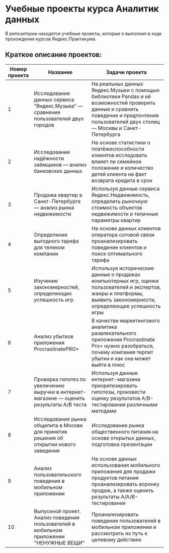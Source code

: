 # Учебные проекты курса Аналитик данных

В репозитории находятся учебные проекты, которые я выполнил в ходе прохождения курсов Яндекс.Практикума.

## Краткое описание проектов:
| Номер проекта | Название | Задачи проекта                                                    |
|---------------|-------------------|------------------------------------------------------------------|
|1              |Исследование данных сервиса “Яндекс.Музыка” — сравнение пользователей двух городов|На реальных данных Яндекс.Музыки c помощью библиотеки Pandas и её возможностей проверить данные и сравнить поведение и предпочтения пользователей двух столиц — Москвы и Санкт-Петербурга|
|2              |Исследование надёжности заёмщиков — анализ банковских данных|На основе статистики о платёжеспособности клиентов исследовать влияет ли семейное положение и количество детей клиента на факт возврата кредита в срок|
|3              |Продажа квартир в Санкт-Петербурге — анализ рынка недвижимости| Используя данные сервиса Яндекс.Недвижимость, определить рыночную стоимость объектов недвижимости и типичные параметры квартир|
|4              |Определение выгодного тарифа для телеком компании|На основе данных клиентов оператора сотовой связи проанализировать поведение клиентов и поиск оптимального тарифа|
|5              |Изучение закономерностей, определяющих успешность игр|Используя исторические данные о продажах компьютерных игр, оценки пользователей и экспертов, жанры и платформы, выявить закономерности, определяющие успешность игры |
|6              |Анализ убытков приложения ProcrastinatePRO+|В качестве маркетингового аналитика развлекательного приложения Procrastinate Pro+ нужно разобраться, почему компания терпит убытки и как она может выйти в плюс|
|7              |Проверка гипотез по увеличению выручки в интернет-магазине — оценить результаты A/B теста|Используя данные интернет-магазина приоритезировать гипотезы, произвести оценку результатов A/B-тестирования различными методами|
|8              |Исследования рынка общепита в Москве для принятия решения об открытии нового заведения|Исследование рынка общественного питания на основе открытых данных, подготовка презентации|
|9              |Анализ пользовательского поведения в мобильном приложении|На основе данных использования мобильного приложения для продажи продуктов питания проанализировать воронку продаж, а также оценить результаты A/A/B-тестирования|
|10             |Выпускной проект. Анализ поведения пользователей в мобильном приложении "НЕНУЖНЫЕ ВЕЩИ"|Проанализировать поведение пользователей в мобильном приложении и рассмотреть их путь к целевому действию|
